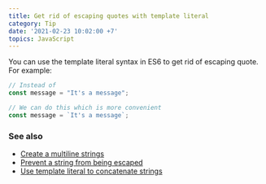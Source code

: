 ```yaml
---
title: Get rid of escaping quotes with template literal
category: Tip
date: '2021-02-23 10:02:00 +7'
topics: JavaScript
---
```


You can use the template literal syntax in ES6 to get rid of escaping quote. For example:

```js
// Instead of
const message = "It's a message";

// We can do this which is more convenient
const message = `It's a message`;
```

### See also

-   [Create a multiline strings](/create-a-multiline-strings.html)
-   [Prevent a string from being escaped](/prevent-a-string-from-being-escaped.html)
-   [Use template literal to concatenate strings](/use-template-literal-to-concatenate-strings.html)
